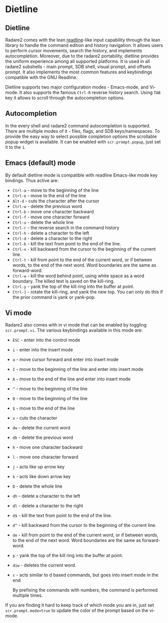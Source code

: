 # Dietline

## Dietline

Radare2 comes with the lean [readline](https://en.wikipedia.org/wiki/GNU_Readline)-like input capability through the lean library to handle the command edition and history navigation. It allows users to perform cursor movements, search the history, and implements autocompletion. Moreover, due to the radare2 portability, dietline provides the uniform experience among all supported platforms. It is used in all radare2 subshells - main prompt, SDB shell, visual prompt, and offsets prompt. It also implements the most common features and keybindings compatible with the GNU Readline.

Dietline supports two major configuration modes - Emacs-mode, and Vi-mode. It also supports the famous `Ctrl-R` reverse history search. Using `TAB` key it allows to scroll through the autocompletion options.

## Autocompletion

In the every shell and radare2 command autocompletion is supported. There are multiple modes of it - files, flags, and SDB keys/namespaces. To provide the easy way to select possible completion options the scrollable popup widget is available. It can be enabled with `scr.prompt.popup`, just set it to the `1`.

## Emacs \(default\) mode

By default dietline mode is compatible with readline Emacs-like mode key bindings. Thus active are:

* `Ctrl-a` - move to the beginning of the line
* `Ctrl-e` - move to the end of the line
* `Alt-d` - cuts the character after the cursor
* `Ctrl-w` - delete the previous word
* `Ctrl-b` - move one character backward
* `Ctrl-f` - move one character forward
* `Ctrl-u` - delete the whole line
* `Ctrl-r` - the reverse search in the command history
* `Ctrl-h` - delete a character to the left
* `Ctrl-d` - delete a character to the right
* `Ctrl-k` - kill the text from point to the end of the line.
* `Ctrl-x` - kill backward from the cursor to the beginning of the current line.
* `Ctrl-t` - kill from point to the end of the current word, or if between words, to the end of the next word. Word boundaries are the same as forward-word.
* `Ctrl-w` - kill the word behind point, using white space as a word boundary. The killed text is saved on the kill-ring.
* `Ctrl-y` - yank the top of the kill ring into the buffer at point.
* `Ctrl-]` - rotate the kill-ring, and yank the new top. You can only do this if the prior command is yank or yank-pop.

## Vi mode

Radare2 also comes with in vi mode that can be enabled by toggling `scr.prompt.vi`. The various keybindings available in this mode are:

* `ESC` - enter into the control mode
* `i` - enter into the insert mode
* `a` - move cursor forward and enter into insert mode
* `I` - move to the beginning of the line and enter into insert mode
* `A` - move to the end of the line and enter into insert mode
* `^` - move to the beginning of the line
* `0` - move to the beginning of the line
* `$` - move to the end of the line
* `x` - cuts the character
* `dw` - delete the current word
* `db` - delete the previous word
* `h` - move one character backward
* `l` - move one character forward
* `j` - acts like up arrow key
* `k` - acts like down arrow key
* `D` - delete the whole line
* `dh` - delete a character to the left
* `dl` - delete a character to the right
* `d$` - kill the text from point to the end of the line.
* `d^` - kill backward from the cursor to the beginning of the current line.
* `de` - kill from point to the end of the current word, or if between words, to the end of the next word. Word boundaries are the same as forward-word.
* `p` - yank the top of the kill ring into the buffer at point.
* `diw` - deletes the current word.
* `c` - acts similar to d based commands, but goes into insert mode in the end

  By prefixing the commands with numbers, the command is performed multiple times. 

If you are finding it hard to keep track of which mode you are in, just set `scr.prompt.mode=true` to update the color of the prompt based on the vi-mode.

